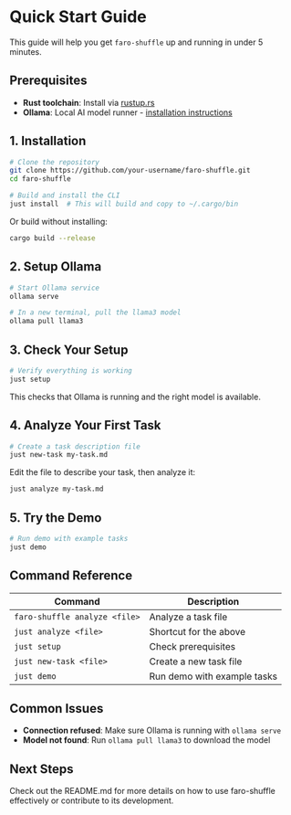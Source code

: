 # Quick Start Guide

This guide will help you get `faro-shuffle` up and running in under 5 minutes.

## Prerequisites

- **Rust toolchain**: Install via [rustup.rs](https://rustup.rs/)
- **Ollama**: Local AI model runner - [installation instructions](https://ollama.ai/download)

## 1. Installation

```bash
# Clone the repository
git clone https://github.com/your-username/faro-shuffle.git
cd faro-shuffle

# Build and install the CLI
just install  # This will build and copy to ~/.cargo/bin
```

Or build without installing:

```bash
cargo build --release
```

## 2. Setup Ollama

```bash
# Start Ollama service
ollama serve

# In a new terminal, pull the llama3 model
ollama pull llama3
```

## 3. Check Your Setup

```bash
# Verify everything is working
just setup
```

This checks that Ollama is running and the right model is available.

## 4. Analyze Your First Task

```bash
# Create a task description file
just new-task my-task.md
```

Edit the file to describe your task, then analyze it:

```bash
just analyze my-task.md
```

## 5. Try the Demo

```bash
# Run demo with example tasks
just demo
```

## Command Reference

| Command | Description |
|---------|-------------|
| `faro-shuffle analyze <file>` | Analyze a task file |
| `just analyze <file>` | Shortcut for the above |
| `just setup` | Check prerequisites |
| `just new-task <file>` | Create a new task file |
| `just demo` | Run demo with example tasks |

## Common Issues

- **Connection refused**: Make sure Ollama is running with `ollama serve`
- **Model not found**: Run `ollama pull llama3` to download the model

## Next Steps

Check out the README.md for more details on how to use faro-shuffle effectively or contribute to its development. 
